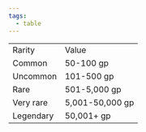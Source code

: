 ```yaml
---
tags:
  - table
---
```


|           |                 |
| --------- | --------------- |
| Rarity    | Value           |
| Common    | 50-100 gp       |
| Uncommon  | 101-500 gp      |
| Rare      | 501-5,000 gp    |
| Very rare | 5,001-50,000 gp |
| Legendary | 50,001+ gp      |

